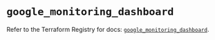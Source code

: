 # `google_monitoring_dashboard`

Refer to the Terraform Registry for docs: [`google_monitoring_dashboard`](https://registry.terraform.io/providers/hashicorp/google-beta/6.49.3/docs/resources/google_monitoring_dashboard).
